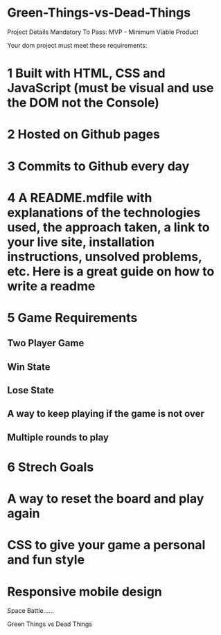 # Green-Things-vs-Dead-Things

Project Details
Mandatory To Pass:
MVP - Minimum Viable Product

Your dom project must meet these requirements:

# 1 Built with HTML, CSS and JavaScript (must be visual and use the DOM not the Console)

# 2 Hosted on Github pages

# 3 Commits to Github every day

# 4 A README.mdfile with explanations of the technologies used, the approach taken, a link to your live site, installation instructions, unsolved problems, etc. Here is a great guide on how to write a readme


# 5 Game Requirements

## Two Player Game

## Win State

## Lose State

## A way to keep playing if the game is not over

## Multiple rounds to play

# 6 Strech Goals

# A way to reset the board and play again
# CSS to give your game a personal and fun style
# Responsive mobile design


Space Battle......

Green Things vs Dead Things



